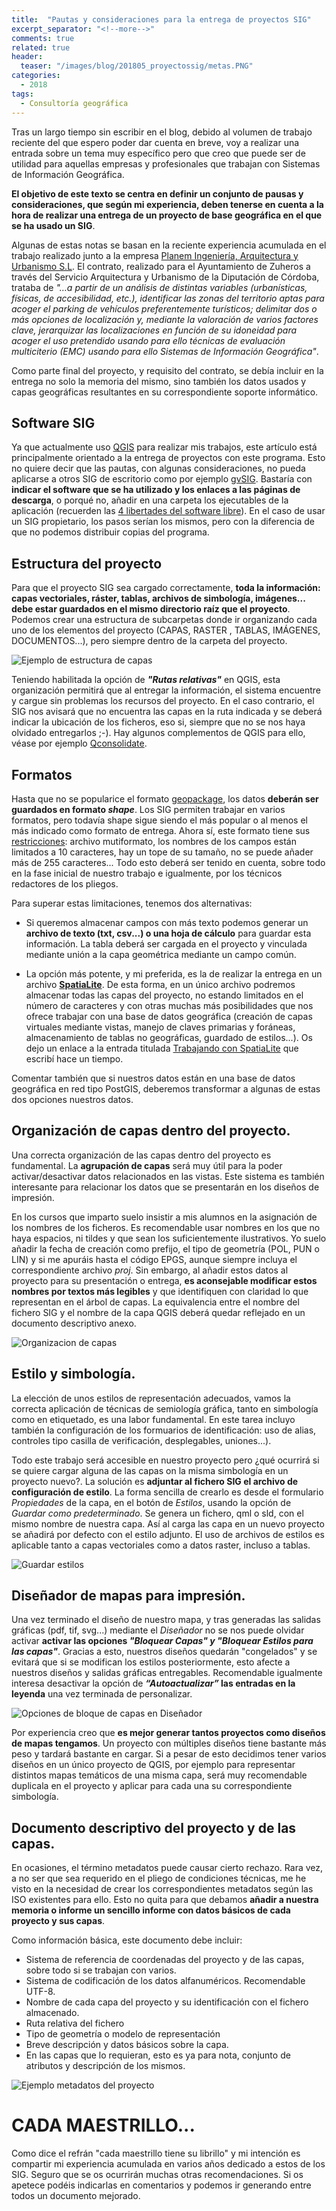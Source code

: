 ```yaml
---
title:  "Pautas y consideraciones para la entrega de proyectos SIG"
excerpt_separator: "<!--more-->"
comments: true
related: true
header:
  teaser: "/images/blog/201805_proyectossig/metas.PNG"
categories: 
  - 2018
tags:
  - Consultoría geográfica
---
```



Tras un largo tiempo sin escribir en el blog, debido al volumen de trabajo reciente del que espero poder dar cuenta en breve, voy a realizar una entrada sobre un tema muy específico pero que creo que puede ser de utilidad para aquellas empresas y profesionales que trabajan con Sistemas de Información Geográfica. 

**El objetivo de este texto se centra en definir un conjunto de pausas y consideraciones, que según mi experiencia, deben tenerse en cuenta a la hora de realizar una entrega de un proyecto de base geográfica en el que se ha usado un SIG**.

Algunas de estas notas se basan en la reciente experiencia acumulada en el trabajo realizado junto a la empresa [Planem Ingeniería, Arquitectura y Urbanismo S.L](https://www.linkedin.com/company/planem-ingenier-a-arquitectura-y-urbanismo?originalSubdomain=es). El contrato, realizado para el Ayuntamiento de Zuheros a través del Servicio Arquitectura y Urbanismo de la Diputación de Córdoba, trataba de *"…a partir de un análisis de distintas variables (urbanísticas, físicas, de accesibilidad, etc.), identificar las zonas del territorio aptas para acoger el parking de vehículos preferentemente turísticos; delimitar dos o más opciones de localización y, mediante la valoración de varios factores clave, jerarquizar las localizaciones en función de su idoneidad para acoger el uso pretendido usando para ello técnicas de evaluación multiciterio (EMC) usando para ello Sistemas de Información Geográfica"*.

Como parte final del proyecto, y requisito del contrato, se debía incluir en la entrega no solo la memoria del mismo, sino también los datos usados y capas geográficas resultantes en su correspondiente soporte informático.

## Software SIG

Ya que actualmente uso [QGIS](https://www.qgis.org/) para realizar mis trabajos, este artículo está principalmente orientado a la entrega de proyectos con este programa. Esto no quiere decir que las pautas, con algunas consideraciones, no pueda aplicarse a otros SIG de escritorio como por ejemplo [gvSIG](http://www.gvsig.com/es). Bastaría con **indicar el software que se ha utilizado y los enlaces a las páginas de descarga**, o porqué no, añadir en una carpeta los ejecutables de la aplicación (recuerden las [4 libertades del software libre](https://es.wikipedia.org/wiki/Software_libre#Las_cuatro_libertades_del_software_libre)). En el caso de usar un SIG propietario, los pasos serían los mismos, pero con la diferencia de que no podemos distribuir copias del programa.

## Estructura del proyecto

Para que el proyecto SIG sea cargado correctamente, **toda la información: capas vectoriales, ráster, tablas, archivos de simbología, imágenes... debe estar guardados en el mismo directorio raíz que el proyecto**. Podemos crear una estructura de subcarpetas donde ir organizando cada uno de los elementos del proyecto (CAPAS, RASTER , TABLAS, IMÁGENES, DOCUMENTOS...), pero siempre dentro de la carpeta del proyecto.

![Ejemplo de estructura de capas](/images/blog/201805_proyectossig/carpetas.PNG)

Teniendo habilitada la opción de ***"Rutas relativas"*** en QGIS, esta organización permitirá que al entregar la información, el sistema encuentre y cargue sin problemas los recursos del proyecto. En el caso contrario, el SIG nos avisará que no encuentra las capas en la ruta indicada y se deberá indicar la ubicación de los ficheros, eso si, siempre que no se nos haya olvidado entregarlos ;-). Hay algunos complementos de QGIS para ello, véase por ejemplo [Qconsolidate](http://plugins.qgis.org/plugins/qconsolidate/).

## Formatos

Hasta que no se popularice el formato [geopackage](https://www.geopackage.org/), los datos **deberán ser guardados en formato *shape***. Los SIG permiten trabajar en varios formatos, pero todavía shape sigue siendo el más popular o al menos el más indicado como formato de entrega. Ahora sí, este formato tiene sus [restricciones](http://switchfromshapefile.org/): archivo mutiformato, los nombres de los campos están limitados a 10 caracteres, hay un tope de su tamaño, no se puede añader más de 255 caracteres... Todo esto deberá ser tenido en cuenta, sobre todo en la fase inicial de nuestro trabajo e igualmente, por los técnicos redactores de los pliegos.

Para superar estas limitaciones, tenemos dos alternativas:

- Si queremos almacenar campos con más texto podemos generar un **archivo de texto (txt, csv...) o una hoja de cálculo** para guardar esta información. La tabla deberá ser cargada en el proyecto y vinculada mediante unión a la capa geométrica mediante un campo común.

- La opción más potente, y mi preferida, es la de realizar la entrega en un archivo [**SpatiaLite**](https://live.osgeo.org/es/overview/spatialite_overview.html). De esta forma, en un único archivo podremos almacenar todas las capas del proyecto, no estando limitados en el número de caracteres y con otras muchas más posibilidades que nos ofrece trabajar con una base de datos geográfica (creación de capas virtuales mediante vistas, manejo de claves primarias y foráneas, almacenamiento de tablas no geográficas, guardado de estilos...). Os dejo un enlace a la entrada titulada [Trabajando con SpatiaLite](http://www.sigdeletras.com/2014/trabajando-con-spatialite/) que escribí hace un tiempo.

Comentar también que si nuestros datos están en una base de datos geográfica en red tipo PostGIS, deberemos transformar a algunas de estas dos opciones nuestros datos.

## Organización de capas dentro del proyecto.

Una correcta organización de las capas dentro del proyecto es fundamental. La **agrupación de capas** será muy útil para la poder activar/desactivar datos relacionados en las vistas. Este sistema es también interesante para relacionar los datos que se presentarán en los diseños de impresión. 

En los cursos que imparto suelo insistir a mis alumnos en la asignación de los nombres de los ficheros. Es recomendable usar nombres en los que no haya espacios, ni tildes y que sean los suficientemente ilustrativos. Yo suelo añadir la fecha de creación como prefijo, el tipo de geometría (POL, PUN o LIN) y si me apuráis hasta el código EPGS, aunque siempre incluya el correspondiente archivo *proj*. Sin embargo, al añadir estos datos al proyecto para su presentación o entrega, **es aconsejable modificar estos nombres por textos más legibles** y que identifiquen con claridad lo que representan en el árbol de capas. La equivalencia entre el nombre del fichero SIG y el nombre de la capa QGIS deberá quedar reflejado en un documento descriptivo anexo. 

![Organizacion de capas](/images/blog/201805_proyectossig/capas.PNG)

## Estilo y simbología.

La elección de unos  estilos de representación adecuados, vamos la correcta aplicación de técnicas de semiología gráfica, tanto en simbología como en etiquetado, es una labor fundamental. En este tarea incluyo también la configuración de los formuarios de identificación: uso de alias,  controles tipo casilla de verificación, desplegables, uniones...). 

Todo este trabajo será accesible en nuestro proyecto pero ¿qué ocurrirá si se quiere cargar alguna de las capas on la misma simbología en un proyecto nuevo?. La solución es **adjuntar al fichero SIG el archivo de configuración de estilo**. La forma sencilla de crearlo es desde el formulario *Propiedades* de la capa, en el botón de *Estilos*, usando la opción de *Guardar como predeterminado*. Se genera un fichero, qml o sld, con el mismo nombre de nuestra capa. Así al carga las capa en un nuevo proyecto se añadirá por defecto con el estilo adjunto. El uso de  archivos de estilos es aplicable tanto a capas vectoriales como a datos raster, incluso a tablas.

![Guardar estilos](/images/blog/201805_proyectossig/estilo.PNG)

## Diseñador de mapas para impresión.

Una vez terminado el diseño de nuestro mapa, y tras generadas las salidas gráficas (pdf, tif, svg...) mediante el *Diseñador* no se nos puede olvidar activar **activar las opciones *"Bloquear Capas" y "Bloquear Estilos para las capas"***. Gracias a esto, nuestros diseños quedarán "congelados" y se evitará que si se modifican los estilos posteriormente, esto afecte a nuestros diseños  y salidas gráficas entregables. Recomendable igualmente interesa desactivar la opción de ***“Autoactualizar”* las entradas en la leyenda** una vez terminada de personalizar.

![Opciones de bloque de capas en Diseñador](/images/blog/201805_proyectossig/bloqueocapas.PNG)

Por experiencia creo que **es mejor generar tantos proyectos como diseños de mapas tengamos**. Un proyecto con múltiples diseños tiene bastante más peso y tardará bastante en cargar. Si a pesar de esto decidimos tener varios diseños en un único proyecto de QGIS, por ejemplo para representar distintos mapas temáticos de una misma capa, será muy recomendable duplicala en el proyecto y aplicar para cada una su correspondiente simbología. 

## Documento descriptivo del proyecto y de las capas.

En ocasiones, el término metadatos puede causar cierto rechazo. Rara vez, a no ser que sea requerido en el pliego de condiciones técnicas, me he visto en la necesidad de crear los correspondientes metadatos según las ISO existentes para ello. Esto no quita para que debamos **añadir a nuestra memoria o informe un sencillo informe con datos básicos de cada proyecto y sus capas**. 

Como información básica, este documento debe incluir:

- Sistema de referencia de coordenadas del proyecto y de las capas, sobre todo si se trabajan con varios.
- Sistema de codificación de los datos alfanuméricos. Recomendable UTF-8.
- Nombre de cada capa del proyecto y su identificación con el fichero almacenado.
- Ruta relativa del fichero
- Tipo de geometría o modelo de representación
- Breve descripción y datos básicos sobre la capa.
- En las capas que lo requieran, esto es ya para nota, conjunto de atributos y descripción de los mismos.

![Ejemplo metadatos del proyecto](/images/blog/201805_proyectossig/metas.PNG)

# CADA MAESTRILLO...

Como dice el refrán "cada maestrillo tiene su librillo" y mi intención es compartir mi experiencia acumulada en varios años dedicado a estos de los SIG. Seguro que se os ocurrirán muchas otras recomendaciones. Si os apetece podéis indicarlas en comentarios y podemos ir generando entre todos un documento mejorado.
